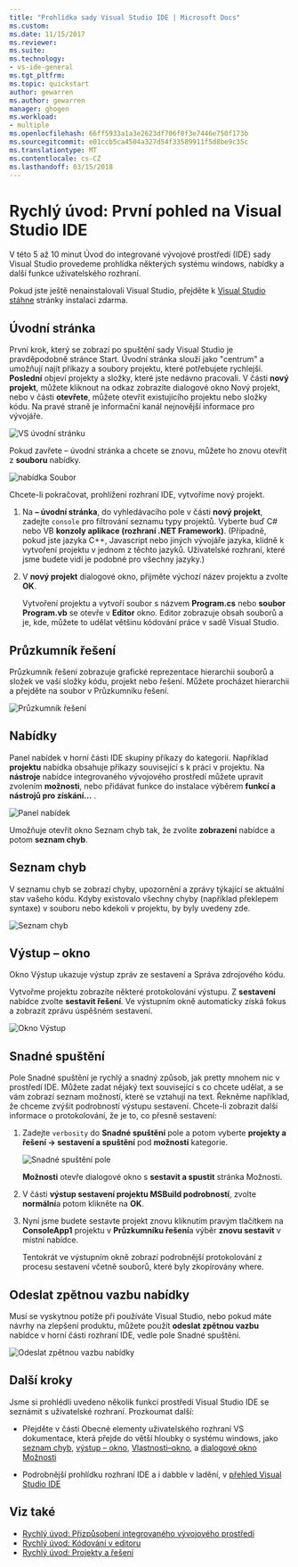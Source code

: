 ```yaml
---
title: "Prohlídka sady Visual Studio IDE | Microsoft Docs"
ms.custom: 
ms.date: 11/15/2017
ms.reviewer: 
ms.suite: 
ms.technology:
- vs-ide-general
ms.tgt_pltfrm: 
ms.topic: quickstart
author: gewarren
ms.author: gewarren
manager: ghogen
ms.workload:
- multiple
ms.openlocfilehash: 66ff5933a1a3e2623df706f0f3e7446e750f173b
ms.sourcegitcommit: e01ccb5ca4504a327d54f33589911f5d8be9c35c
ms.translationtype: MT
ms.contentlocale: cs-CZ
ms.lasthandoff: 03/15/2018
---
```

# <a name="quickstart-first-look-at-the-visual-studio-ide"></a>Rychlý úvod: První pohled na Visual Studio IDE

V této 5 až 10 minut Úvod do integrované vývojové prostředí (IDE) sady Visual Studio provedeme prohlídka některých systému windows, nabídky a další funkce uživatelského rozhraní.

Pokud jste ještě nenainstalovali Visual Studio, přejděte k [Visual Studio stáhne](https://aka.ms/vsdownload?utm_source=mscom&utm_campaign=msdocs) stránky instalaci zdarma.

## <a name="start-page"></a>Úvodní stránka

První krok, který se zobrazí po spuštění sady Visual Studio je pravděpodobně stránce Start. Úvodní stránka slouží jako "centrum" a umožňují najít příkazy a soubory projektu, které potřebujete rychlejší. **Poslední** objeví projekty a složky, které jste nedávno pracovali. V části **nový projekt**, můžete kliknout na odkaz zobrazíte dialogové okno Nový projekt, nebo v části **otevřete**, můžete otevřít existujícího projektu nebo složky kódu. Na pravé straně je informační kanál nejnovější informace pro vývojáře.

![VS úvodní stránku](media/quickstart-IDE-start-page.png)

Pokud zavřete – úvodní stránka a chcete se znovu, můžete ho znovu otevřít z **souboru** nabídky.

![nabídka Soubor](media/quickstart-IDE-file-menu-large.png)

Chcete-li pokračovat, prohlížení rozhraní IDE, vytvoříme nový projekt.

1. Na **– úvodní stránka**, do vyhledávacího pole v části **nový projekt**, zadejte `console` pro filtrování seznamu typy projektů. Vyberte buď C# nebo VB **konzoly aplikace (rozhraní .NET Framework)**. (Případně, pokud jste jazyka C++, Javascript nebo jiných vývojáře jazyka, klidně k vytvoření projektu v jednom z těchto jazyků. Uživatelské rozhraní, které jsme budete vidí je podobné pro všechny jazyky.)

1. V **nový projekt** dialogové okno, přijměte výchozí název projektu a zvolte **OK**.

   Vytvoření projektu a vytvoří soubor s názvem **Program.cs** nebo **soubor Program.vb** se otevře v **Editor** okno. Editor zobrazuje obsah souborů a je, kde, můžete to udělat většinu kódování práce v sadě Visual Studio.

## <a name="solution-explorer"></a>Průzkumník řešení

Průzkumník řešení zobrazuje grafické reprezentace hierarchii souborů a složek ve vaší složky kódu, projekt nebo řešení. Můžete procházet hierarchii a přejděte na soubor v Průzkumníku řešení.

![Průzkumník řešení](media/quickstart-IDE-solution-explorer.png)

## <a name="menus"></a>Nabídky

Panel nabídek v horní části IDE skupiny příkazy do kategorií. Například **projektu** nabídka obsahuje příkazy související s k práci v projektu. Na **nástroje** nabídce integrovaného vývojového prostředí můžete upravit zvolením **možnosti**, nebo přidávat funkce do instalace výběrem **funkcí a nástrojů pro získání...** .

![Panel nabídek](media/quickstart-IDE-menu-bar.png)

Umožňuje otevřít okno Seznam chyb tak, že zvolíte **zobrazení** nabídce a potom **seznam chyb**.

## <a name="error-list"></a>Seznam chyb

V seznamu chyb se zobrazí chyby, upozornění a zprávy týkající se aktuální stav vašeho kódu. Kdyby existovalo všechny chyby (například překlepem syntaxe) v souboru nebo kdekoli v projektu, by byly uvedeny zde.

![Seznam chyb](media/quickstart-IDE-error-list.png)

## <a name="output-window"></a>Výstup – okno

Okno Výstup ukazuje výstup zpráv ze sestavení a Správa zdrojového kódu.

Vytvořme projektu zobrazíte některé protokolování výstupu. Z **sestavení** nabídce zvolte **sestavit řešení**. Ve výstupním okně automaticky získá fokus a zobrazit zprávu úspěšném sestavení.

![Okno Výstup](media/quickstart-IDE-output.png)

## <a name="quick-launch"></a>Snadné spuštění

Pole Snadné spuštění je rychlý a snadný způsob, jak pretty mnohem nic v prostředí IDE. Můžete zadat nějaký text související s co chcete udělat, a se vám zobrazí seznam možností, které se vztahují na text. Řekněme například, že chceme zvýšit podrobností výstupu sestavení. Chcete-li zobrazit další informace o protokolování, že je to, co přesně sestavení:

1. Zadejte `verbosity` do **Snadné spuštění** pole a potom vyberte **projekty a řešení -> sestavení a spuštění** pod **možnosti** kategorie.

   ![Snadné spuštění pole](media/quickstart-IDE-quick-launch.png)

   **Možnosti** otevře dialogové okno s **sestavit a spustit** stránka Možnosti.

1. V části **výstup sestavení projektu MSBuild podrobností**, zvolte **normální**a potom klikněte na **OK**.

1. Nyní jsme budete sestavte projekt znovu kliknutím pravým tlačítkem na **ConsoleApp1** projektu v **Průzkumníku řešení**a výběr **znovu sestavit** v místní nabídce.

   Tentokrát ve výstupním okně zobrazí podrobnější protokolování z procesu sestavení včetně souborů, které byly zkopírovány where.

## <a name="send-feedback-menu"></a>Odeslat zpětnou vazbu nabídky

Musí se vyskytnou potíže při používáte Visual Studio, nebo pokud máte návrhy na zlepšení produktu, můžete použít **odeslat zpětnou vazbu** nabídce v horní části rozhraní IDE, vedle pole Snadné spuštění.

![Odeslat zpětnou vazbu nabídky](media/quickstart-IDE-send-feedback.png)

## <a name="next-steps"></a>Další kroky

Jsme si prohlédli uvedeno několik funkcí prostředí Visual Studio IDE se seznámit s uživatelské rozhraní. Prozkoumat další:

- Přejděte v části Obecné elementy uživatelského rozhraní VS dokumentace, která přejde do větší hloubky o systému windows, jako [seznam chyb](../ide/reference/error-list-window.md), [výstup – okno](../ide/reference/output-window.md), [Vlastnosti–okno](../ide/reference/properties-window.md), a [dialogové okno Možnosti](../ide/reference/options-dialog-box-visual-studio.md)

- Podrobnější prohlídku rozhraní IDE a i dabble v ladění, v [přehled Visual Studio IDE](../ide/visual-studio-ide.md)

## <a name="see-also"></a>Viz také

- [Rychlý úvod: Přizpůsobení integrovaného vývojového prostředí](../ide/personalizing-the-visual-studio-ide.md)
- [Rychlý úvod: Kódování v editoru](../ide/quickstart-editor.md)
- [Rychlý úvod: Projekty a řešení](../ide/quickstart-projects-solutions.md)
